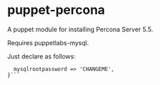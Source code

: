 puppet-percona
==============

A puppet module for installing Percona Server 5.5. 

Requires puppetlabs-mysql.

Just declare as follows:

```class {'puppet-percona':
  mysqlrootpassword => 'CHANGEME',
}```
